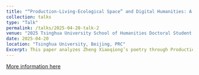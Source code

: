 ```yaml
---
title: "“Production-Living-Ecological Space” and Digital Humanities: A Visualization Study of Zheng Xiaoqiong's Poetry（“三生空间”与数字人文：郑小琼诗歌的可视化研究）"
collection: talks
type: "Talk"
permalink: /talks/2025-04-20-talk-2
venue: "2025 Tsinghua University School of Humanities Doctoral Student Forum"
date: 2025-04-20
location: "Tsinghua University, Beijing, PRC"
Excerpt: This paper analyzes Zheng Xiaoqiong’s poetry through Production-Living-Ecological Space theory and digital humanities tools (QGIS, Python), revealing triadic structural tensions in industrialization,including capital’s disciplinary power, marginalized resistance ethics, and ecological utopianism.
---
```


[More information here](http://example2.com)


